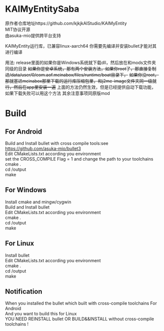 # KAIMyEntitySaba
原作者仓库地址https://github.com/kjkjkAIStudio/KAIMyEntity   
MIT协议开源   
由asuka-mio提供跨平台支持   

KAIMyEntity运行库，已兼容linux-aarch64
你需要先编译并安装bullet才能对其进行编译

用法:
release里面的如果你是Windows系统就下载dll，然后放在和mods文件夹同级的目录
~~如果你是安卓系统，那有两个安装方法，如果你root了，那直接复制进/data/user/0/com.aof.mcinabox/files/runtime/boat目录下，~~
~~如果你没root，那就塞进mcinabox那里下载的运行库压缩包里，和j2me-image文件夹同一级就行，然后在app里安装一遍~~
上面的方法仍然生效，但是已经提供自动下载功能，如果下载失败可以用这个方法
其余注意事项同原版mod

# Build   
## For Android
Build and Install bullet with cross compile tools:see https://github.com/asuka-mio/bullet3   
Edit CMakeLists.txt according you environment   
set the CROSS_COMPILE Flag = 1 and change the path to your toolchains   
cmake .   
cd /output   
make

## For Windows
Install cmake and mingw/cygwin   
Build and Install bullet   
Edit CMakeLists.txt according you environment   
cmake .   
cd /output   
make  

## For Linux
Install bullet   
Edit CMakeLists.txt according you environment   
cmake .   
cd /output   
make  

## Notification
When you installed the bullet which built with cross-compile toolchains For Android    
And you want to build this for Linux   
YOU NEED REINSTALL bullet OR BUILD&&INSTALL without cross-compile toolchains !    

